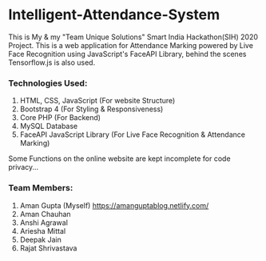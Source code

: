 # Intelligent-Attendance-System

This is My & my "Team Unique Solutions" Smart India Hackathon(SIH) 2020 Project.
This is a web application for Attendance Marking powered by Live Face Recognition using JavaScript's FaceAPI Library, behind the scenes Tensorflow.js is also used.

### Technologies Used:

1. HTML, CSS, JavaScript (For website Structure)
2. Bootstrap 4 (For Styling & Responsiveness)
3. Core PHP (For Backend)
4. MySQL Database
5. FaceAPI JavaScript Library (For Live Face Recognition & Attendance Marking)


Some Functions on the online website are kept incomplete for code privacy...


### Team Members:
1. Aman Gupta (Myself) https://amanguptablog.netlify.com/
2. Aman Chauhan
3. Anshi Agrawal
4. Ariesha Mittal
5. Deepak Jain
6. Rajat Shrivastava